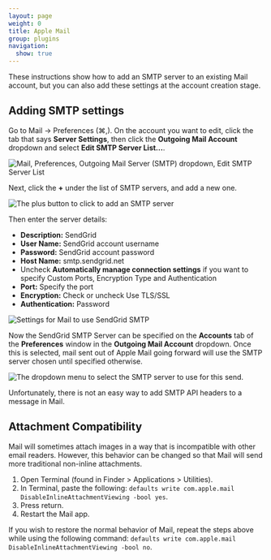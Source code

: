 ```yaml
---
layout: page
weight: 0
title: Apple Mail
group: plugins
navigation:
  show: true
---
```


These instructions show how to add an SMTP server to an existing Mail account, but you can also add these settings at the account creation stage.

## 	Adding SMTP settings

Go to Mail -\> Preferences (⌘,). On the account you want to edit, click the tab that says **Server Settings**, then click the **Outgoing Mail Account** dropdown and select **Edit SMTP Server List...**.

![Mail, Preferences, Outgoing Mail Server (SMTP) dropdown, Edit SMTP Server List]({{root_url}}/images/NewAppleMail_Step_1.png "Edit SMTP Server List")

Next, click the **+** under the list of SMTP servers, and add a new one.

![The plus button to click to add an SMTP server]({{root_url}}/images/NewAppleMail_Step_2.png "Add SMTP Server")

Then enter the server details:

-   **Description:** SendGrid
-   **User Name:** SendGrid account username
-   **Password:** SendGrid account password
-   **Host Name:** smtp.sendgrid.net
-   Uncheck **Automatically manage connection settings** if you want to specify Custom Ports, Encryption Type and       Authentication
-   **Port:** Specify the port
-   **Encryption:** Check or uncheck Use TLS/SSL
-   **Authentication:** Password

![Settings for Mail to use SendGrid SMTP]({{root_url}}/images/NewAppleMail_Step_3.png "SendGrid SMTP server settings")

Now the SendGrid SMTP Server can be specified on the **Accounts** tab of the **Preferences** window in the **Outgoing Mail Account** dropdown. Once this is selected, mail sent out of Apple Mail going forward will use the SMTP server chosen until specified otherwise.

![The dropdown menu to select the SMTP server to use for this send.]({{root_url}}/images/NewAppleMail_Step_4.png "SMTP server dropdown")

<call-out>

Unfortunately, there is not an easy way to add SMTP API headers to a message in Mail.

</call-out>

## 	Attachment Compatibility

Mail will sometimes attach images in a way that is incompatible with other email readers. However, this behavior can be changed so that Mail will send more traditional non-inline attachments.

1. Open Terminal (found in Finder > Applications > Utilities).
1. In Terminal, paste the following: ```defaults write com.apple.mail DisableInlineAttachmentViewing -bool yes```.
1. Press return.
1. Restart the Mail app.

If you wish to restore the normal behavior of Mail, repeat the steps above while using the following command: ```defaults write com.apple.mail DisableInlineAttachmentViewing -bool no```.
